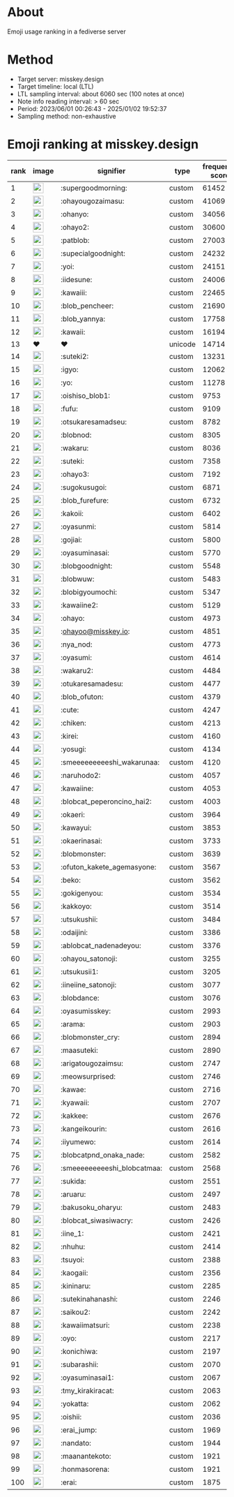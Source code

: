 # About
Emoji usage ranking in a fediverse server

# Method
- Target server: misskey.design
- Target timeline: local (LTL)
- LTL sampling interval: about 6060 sec (100 notes at once)
- Note info reading interval: > 60 sec
- Period: 2023/06/01 00:26:43 - 2025/01/02 19:52:37 
- Sampling method: non-exhaustive

# Emoji ranking at misskey.design

|rank|image|signifier|type|frequency score|
|----|----|----|----|----|
|1|<img height="24" src="https://misskey.design/emoji/supergoodmorning.webp">|:supergoodmorning:|custom|61452|
|2|<img height="24" src="https://misskey.design/emoji/ohayougozaimasu.webp">|:ohayougozaimasu:|custom|41069|
|3|<img height="24" src="https://misskey.design/emoji/ohanyo.webp">|:ohanyo:|custom|34056|
|4|<img height="24" src="https://misskey.design/emoji/ohayo2.webp">|:ohayo2:|custom|30600|
|5|<img height="24" src="https://misskey.design/emoji/patblob.webp">|:patblob:|custom|27003|
|6|<img height="24" src="https://misskey.design/emoji/supecialgoodnight.webp">|:supecialgoodnight:|custom|24232|
|7|<img height="24" src="https://misskey.design/emoji/yoi.webp">|:yoi:|custom|24151|
|8|<img height="24" src="https://misskey.design/emoji/iidesune.webp">|:iidesune:|custom|24006|
|9|<img height="24" src="https://misskey.design/emoji/kawaiii.webp">|:kawaiii:|custom|22465|
|10|<img height="24" src="https://misskey.design/emoji/blob_pencheer.webp">|:blob_pencheer:|custom|21690|
|11|<img height="24" src="https://misskey.design/emoji/blob_yannya.webp">|:blob_yannya:|custom|17758|
|12|<img height="24" src="https://misskey.design/emoji/kawaii.webp">|:kawaii:|custom|16194|
|13|❤|❤|unicode|14714|
|14|<img height="24" src="https://misskey.design/emoji/suteki2.webp">|:suteki2:|custom|13231|
|15|<img height="24" src="https://misskey.design/emoji/igyo.webp">|:igyo:|custom|12062|
|16|<img height="24" src="https://misskey.design/emoji/yo.webp">|:yo:|custom|11278|
|17|<img height="24" src="https://misskey.design/emoji/oishiso_blob1.webp">|:oishiso_blob1:|custom|9753|
|18|<img height="24" src="https://misskey.design/emoji/fufu.webp">|:fufu:|custom|9109|
|19|<img height="24" src="https://misskey.design/emoji/otsukaresamadseu.webp">|:otsukaresamadseu:|custom|8782|
|20|<img height="24" src="https://misskey.design/emoji/blobnod.webp">|:blobnod:|custom|8305|
|21|<img height="24" src="https://misskey.design/emoji/wakaru.webp">|:wakaru:|custom|8036|
|22|<img height="24" src="https://misskey.design/emoji/suteki.webp">|:suteki:|custom|7358|
|23|<img height="24" src="https://misskey.design/emoji/ohayo3.webp">|:ohayo3:|custom|7192|
|24|<img height="24" src="https://misskey.design/emoji/sugokusugoi.webp">|:sugokusugoi:|custom|6871|
|25|<img height="24" src="https://misskey.design/emoji/blob_furefure.webp">|:blob_furefure:|custom|6732|
|26|<img height="24" src="https://misskey.design/emoji/kakoii.webp">|:kakoii:|custom|6402|
|27|<img height="24" src="https://misskey.design/emoji/oyasunmi.webp">|:oyasunmi:|custom|5814|
|28|<img height="24" src="https://misskey.design/emoji/gojiai.webp">|:gojiai:|custom|5800|
|29|<img height="24" src="https://misskey.design/emoji/oyasuminasai.webp">|:oyasuminasai:|custom|5770|
|30|<img height="24" src="https://misskey.design/emoji/blobgoodnight.webp">|:blobgoodnight:|custom|5548|
|31|<img height="24" src="https://misskey.design/emoji/blobwuw.webp">|:blobwuw:|custom|5483|
|32|<img height="24" src="https://misskey.design/emoji/blobigyoumochi.webp">|:blobigyoumochi:|custom|5347|
|33|<img height="24" src="https://misskey.design/emoji/kawaiine2.webp">|:kawaiine2:|custom|5129|
|34|<img height="24" src="https://misskey.design/emoji/ohayo.webp">|:ohayo:|custom|4973|
|35|<img height="24" src="https://misskey.design/emoji/ohayoo.webp">|:ohayoo@misskey.io:|custom|4851|
|36|<img height="24" src="https://misskey.design/emoji/nya_nod.webp">|:nya_nod:|custom|4773|
|37|<img height="24" src="https://misskey.design/emoji/oyasumi.webp">|:oyasumi:|custom|4614|
|38|<img height="24" src="https://misskey.design/emoji/wakaru2.webp">|:wakaru2:|custom|4484|
|39|<img height="24" src="https://misskey.design/emoji/otukaresamadesu.webp">|:otukaresamadesu:|custom|4477|
|40|<img height="24" src="https://misskey.design/emoji/blob_ofuton.webp">|:blob_ofuton:|custom|4379|
|41|<img height="24" src="https://misskey.design/emoji/cute.webp">|:cute:|custom|4247|
|42|<img height="24" src="https://misskey.design/emoji/chiken.webp">|:chiken:|custom|4213|
|43|<img height="24" src="https://misskey.design/emoji/kirei.webp">|:kirei:|custom|4160|
|44|<img height="24" src="https://misskey.design/emoji/yosugi.webp">|:yosugi:|custom|4134|
|45|<img height="24" src="https://misskey.design/emoji/smeeeeeeeeeshi_wakarunaa.webp">|:smeeeeeeeeeshi_wakarunaa:|custom|4120|
|46|<img height="24" src="https://misskey.design/emoji/naruhodo2.webp">|:naruhodo2:|custom|4057|
|47|<img height="24" src="https://misskey.design/emoji/kawaiine.webp">|:kawaiine:|custom|4053|
|48|<img height="24" src="https://misskey.design/emoji/blobcat_peperoncino_hai2.webp">|:blobcat_peperoncino_hai2:|custom|4003|
|49|<img height="24" src="https://misskey.design/emoji/okaeri.webp">|:okaeri:|custom|3964|
|50|<img height="24" src="https://misskey.design/emoji/kawayui.webp">|:kawayui:|custom|3853|
|51|<img height="24" src="https://misskey.design/emoji/okaerinasai.webp">|:okaerinasai:|custom|3733|
|52|<img height="24" src="https://misskey.design/emoji/blobmonster.webp">|:blobmonster:|custom|3639|
|53|<img height="24" src="https://misskey.design/emoji/ofuton_kakete_agemasyone.webp">|:ofuton_kakete_agemasyone:|custom|3567|
|54|<img height="24" src="https://misskey.design/emoji/beko.webp">|:beko:|custom|3562|
|55|<img height="24" src="https://misskey.design/emoji/gokigenyou.webp">|:gokigenyou:|custom|3534|
|56|<img height="24" src="https://misskey.design/emoji/kakkoyo.webp">|:kakkoyo:|custom|3514|
|57|<img height="24" src="https://misskey.design/emoji/utsukushii.webp">|:utsukushii:|custom|3484|
|58|<img height="24" src="https://misskey.design/emoji/odaijini.webp">|:odaijini:|custom|3386|
|59|<img height="24" src="https://misskey.design/emoji/ablobcat_nadenadeyou.webp">|:ablobcat_nadenadeyou:|custom|3376|
|60|<img height="24" src="https://misskey.design/emoji/ohayou_satonoji.webp">|:ohayou_satonoji:|custom|3255|
|61|<img height="24" src="https://misskey.design/emoji/utsukusii1.webp">|:utsukusii1:|custom|3205|
|62|<img height="24" src="https://misskey.design/emoji/iineiine_satonoji.webp">|:iineiine_satonoji:|custom|3077|
|63|<img height="24" src="https://misskey.design/emoji/blobdance.webp">|:blobdance:|custom|3076|
|64|<img height="24" src="https://misskey.design/emoji/oyasumisskey.webp">|:oyasumisskey:|custom|2993|
|65|<img height="24" src="https://misskey.design/emoji/arama.webp">|:arama:|custom|2903|
|66|<img height="24" src="https://misskey.design/emoji/blobmonster_cry.webp">|:blobmonster_cry:|custom|2894|
|67|<img height="24" src="https://misskey.design/emoji/maasuteki.webp">|:maasuteki:|custom|2890|
|68|<img height="24" src="https://misskey.design/emoji/arigatougozaimsu.webp">|:arigatougozaimsu:|custom|2747|
|69|<img height="24" src="https://misskey.design/emoji/meowsurprised.webp">|:meowsurprised:|custom|2746|
|70|<img height="24" src="https://misskey.design/emoji/kawae.webp">|:kawae:|custom|2716|
|71|<img height="24" src="https://misskey.design/emoji/kyawaii.webp">|:kyawaii:|custom|2707|
|72|<img height="24" src="https://misskey.design/emoji/kakkee.webp">|:kakkee:|custom|2676|
|73|<img height="24" src="https://misskey.design/emoji/kangeikourin.webp">|:kangeikourin:|custom|2616|
|74|<img height="24" src="https://misskey.design/emoji/iiyumewo.webp">|:iiyumewo:|custom|2614|
|75|<img height="24" src="https://misskey.design/emoji/blobcatpnd_onaka_nade.webp">|:blobcatpnd_onaka_nade:|custom|2582|
|76|<img height="24" src="https://misskey.design/emoji/smeeeeeeeeeshi_blobcatmaa.webp">|:smeeeeeeeeeshi_blobcatmaa:|custom|2568|
|77|<img height="24" src="https://misskey.design/emoji/sukida.webp">|:sukida:|custom|2551|
|78|<img height="24" src="https://misskey.design/emoji/aruaru.webp">|:aruaru:|custom|2497|
|79|<img height="24" src="https://misskey.design/emoji/bakusoku_oharyu.webp">|:bakusoku_oharyu:|custom|2483|
|80|<img height="24" src="https://misskey.design/emoji/blobcat_siwasiwacry.webp">|:blobcat_siwasiwacry:|custom|2426|
|81|<img height="24" src="https://misskey.design/emoji/iine_1.webp">|:iine_1:|custom|2421|
|82|<img height="24" src="https://misskey.design/emoji/nhuhu.webp">|:nhuhu:|custom|2414|
|83|<img height="24" src="https://misskey.design/emoji/tsuyoi.webp">|:tsuyoi:|custom|2388|
|84|<img height="24" src="https://misskey.design/emoji/kaogaii.webp">|:kaogaii:|custom|2356|
|85|<img height="24" src="https://misskey.design/emoji/kininaru.webp">|:kininaru:|custom|2285|
|86|<img height="24" src="https://misskey.design/emoji/sutekinahanashi.webp">|:sutekinahanashi:|custom|2246|
|87|<img height="24" src="https://misskey.design/emoji/saikou2.webp">|:saikou2:|custom|2242|
|88|<img height="24" src="https://misskey.design/emoji/kawaiimatsuri.webp">|:kawaiimatsuri:|custom|2238|
|89|<img height="24" src="https://misskey.design/emoji/oyo.webp">|:oyo:|custom|2217|
|90|<img height="24" src="https://misskey.design/emoji/konichiwa.webp">|:konichiwa:|custom|2197|
|91|<img height="24" src="https://misskey.design/emoji/subarashii.webp">|:subarashii:|custom|2070|
|92|<img height="24" src="https://misskey.design/emoji/oyasuminasai1.webp">|:oyasuminasai1:|custom|2067|
|93|<img height="24" src="https://misskey.design/emoji/tmy_kirakiracat.webp">|:tmy_kirakiracat:|custom|2063|
|94|<img height="24" src="https://misskey.design/emoji/yokatta.webp">|:yokatta:|custom|2062|
|95|<img height="24" src="https://misskey.design/emoji/oishii.webp">|:oishii:|custom|2036|
|96|<img height="24" src="https://misskey.design/emoji/erai_jump.webp">|:erai_jump:|custom|1969|
|97|<img height="24" src="https://misskey.design/emoji/nandato.webp">|:nandato:|custom|1944|
|98|<img height="24" src="https://misskey.design/emoji/maanantekoto.webp">|:maanantekoto:|custom|1921|
|99|<img height="24" src="https://misskey.design/emoji/honmasorena.webp">|:honmasorena:|custom|1921|
|100|<img height="24" src="https://misskey.design/emoji/erai.webp">|:erai:|custom|1875|
